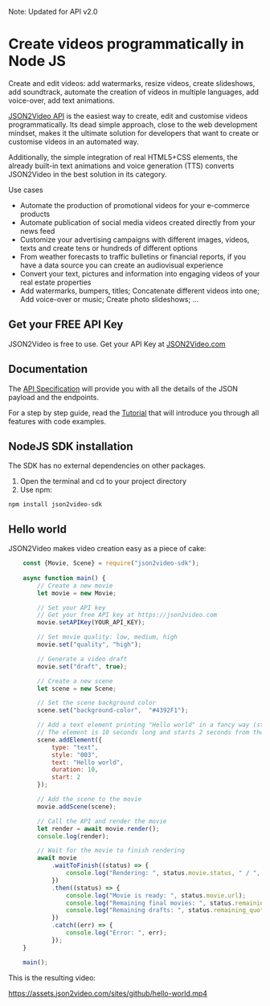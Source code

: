 Note: Updated for API v2.0

# Create videos programmatically in Node JS
Create and edit videos: add watermarks, resize videos, create slideshows, add soundtrack, automate the creation of videos in multiple languages, add voice-over, add text animations.

[JSON2Video API](https://json2video.com) is the easiest way to create, edit and customise videos programmatically. Its dead simple approach, close to the web development mindset, makes it the ultimate solution for developers that want to create or customise videos in an automated way.

Additionally, the simple integration of real HTML5+CSS elements, the already built-in text animations and voice generation (TTS) converts JSON2Video in the best solution in its category.

Use cases
* Automate the production of promotional videos for your e-commerce products
* Automate publication of social media videos created directly from your news feed
* Customize your advertising campaigns with different images, videos, texts and create tens or hundreds of different options
* From weather forecasts to traffic bulletins or financial reports, if you have a data source you can create an audiovisual experience
* Convert your text, pictures and information into engaging videos of your real estate properties
* Add watermarks, bumpers, titles; Concatenate different videos into one; Add voice-over or music; Create photo slideshows; …


## Get your FREE API Key
JSON2Video is free to use. Get your API Key at [JSON2Video.com](https://json2video.com)

## Documentation
The [API Specification](https://json2video.com/docs/api/) will provide you with all the details of the JSON payload and the endpoints.

For a step by step guide, read the [Tutorial](https://json2video.com/docs/tutorial/) that will introduce you through all features with code examples.

## NodeJS SDK installation

The SDK has no external dependencies on other packages.

1) Open the terminal and cd to your project directory
2) Use npm:

```
npm install json2video-sdk
```

## Hello world
JSON2Video makes video creation easy as a piece of cake:

```javascript
    const {Movie, Scene} = require("json2video-sdk");
        
    async function main() {
        // Create a new movie
        let movie = new Movie;

        // Set your API key
        // Get your free API key at https://json2video.com
        movie.setAPIKey(YOUR_API_KEY);

        // Set movie quality: low, medium, high
        movie.set("quality", "high");

        // Generate a video draft 
        movie.set("draft", true);

        // Create a new scene
        let scene = new Scene;

        // Set the scene background color
        scene.set("background-color",  "#4392F1");

        // Add a text element printing "Hello world" in a fancy way (style 003)
        // The element is 10 seconds long and starts 2 seconds from the scene start
        scene.addElement({
            type: "text",
            style: "003",
            text: "Hello world",
            duration: 10,
            start: 2
        });

        // Add the scene to the movie
        movie.addScene(scene);

        // Call the API and render the movie
        let render = await movie.render();
        console.log(render);

        // Wait for the movie to finish rendering
        await movie
            .waitToFinish((status) => {
                console.log("Rendering: ", status.movie.status, " / ", status.movie.message);
            })
            .then((status) => {
                console.log("Movie is ready: ", status.movie.url);
                console.log("Remaining final movies: ", status.remaining_quota.movies);
                console.log("Remaining drafts: ", status.remaining_quota.drafts);
            })
            .catch((err) => {
                console.log("Error: ", err);
            });
    }

    main();
```

This is the resulting video:

https://assets.json2video.com/sites/github/hello-world.mp4
